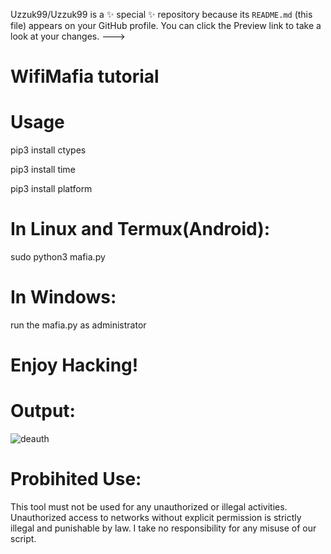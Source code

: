 
Uzzuk99/Uzzuk99 is a ✨ special ✨ repository because its `README.md` (this file) appears on your GitHub profile.
You can click the Preview link to take a look at your changes.
--->

# WifiMafia tutorial
# Usage
pip3 install ctypes

pip3 install time

pip3 install platform
# In Linux and Termux(Android):
sudo python3 mafia.py
# In Windows:
run the mafia.py as administrator
# Enjoy Hacking!
# Output:
![deauth](https://github.com/user-attachments/assets/4ef9290b-5a8e-473c-93da-7d3a122c244b)
# Probihited Use:
This tool must not be used for any unauthorized or illegal activities. 
Unauthorized access to networks without explicit permission is strictly illegal and punishable by law. 
I take no responsibility for any misuse of our script.